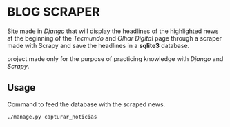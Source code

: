 # BLOG SCRAPER

Site made in *Django* that will display the headlines of the highlighted news at the beginning of the *Tecmundo* and *Olhar Digital* page through a scraper made with Scrapy and save the headlines in a __sqlite3__ database.


project made only for the purpose of practicing knowledge with *Django* and *Scrapy*.

## Usage
Command to feed the database with the scraped news.

```bash
./manage.py capturar_noticias
```
